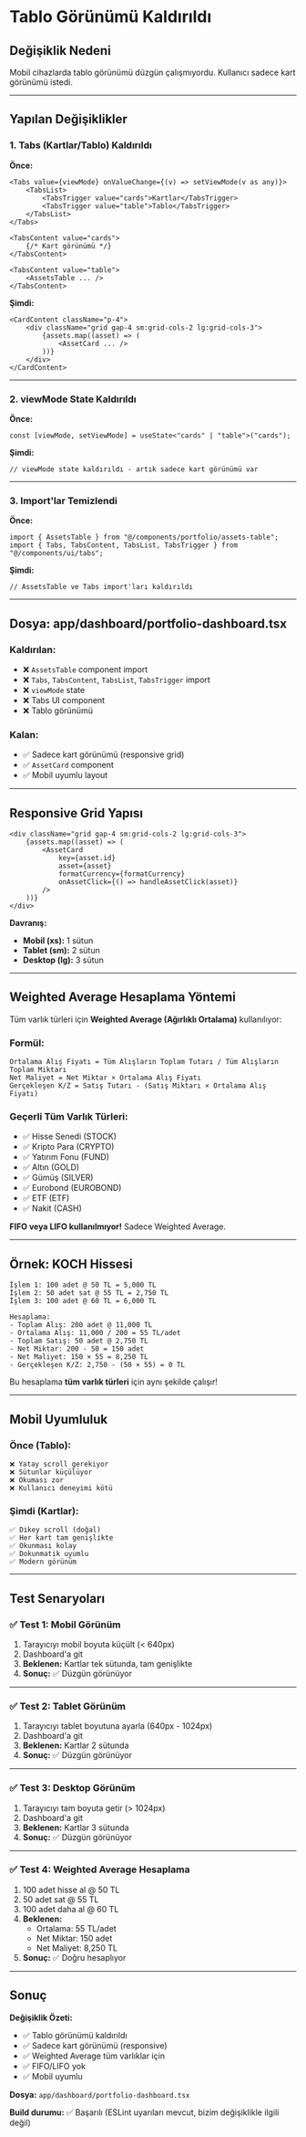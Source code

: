 # Tablo Görünümü Kaldırıldı

## Değişiklik Nedeni

Mobil cihazlarda tablo görünümü düzgün çalışmıyordu. Kullanıcı sadece kart görünümü istedi.

---

## Yapılan Değişiklikler

### 1. Tabs (Kartlar/Tablo) Kaldırıldı

**Önce:**
```tsx
<Tabs value={viewMode} onValueChange={(v) => setViewMode(v as any)}>
    <TabsList>
        <TabsTrigger value="cards">Kartlar</TabsTrigger>
        <TabsTrigger value="table">Tablo</TabsTrigger>
    </TabsList>
</Tabs>

<TabsContent value="cards">
    {/* Kart görünümü */}
</TabsContent>

<TabsContent value="table">
    <AssetsTable ... />
</TabsContent>
```

**Şimdi:**
```tsx
<CardContent className="p-4">
    <div className="grid gap-4 sm:grid-cols-2 lg:grid-cols-3">
        {assets.map((asset) => (
            <AssetCard ... />
        ))}
    </div>
</CardContent>
```

---

### 2. viewMode State Kaldırıldı

**Önce:**
```tsx
const [viewMode, setViewMode] = useState<"cards" | "table">("cards");
```

**Şimdi:**
```tsx
// viewMode state kaldırıldı - artık sadece kart görünümü var
```

---

### 3. Import'lar Temizlendi

**Önce:**
```tsx
import { AssetsTable } from "@/components/portfolio/assets-table";
import { Tabs, TabsContent, TabsList, TabsTrigger } from "@/components/ui/tabs";
```

**Şimdi:**
```tsx
// AssetsTable ve Tabs import'ları kaldırıldı
```

---

## Dosya: app/dashboard/portfolio-dashboard.tsx

### Kaldırılan:
- ❌ `AssetsTable` component import
- ❌ `Tabs`, `TabsContent`, `TabsList`, `TabsTrigger` import
- ❌ `viewMode` state
- ❌ Tabs UI component
- ❌ Tablo görünümü

### Kalan:
- ✅ Sadece kart görünümü (responsive grid)
- ✅ `AssetCard` component
- ✅ Mobil uyumlu layout

---

## Responsive Grid Yapısı

```tsx
<div className="grid gap-4 sm:grid-cols-2 lg:grid-cols-3">
    {assets.map((asset) => (
        <AssetCard
            key={asset.id}
            asset={asset}
            formatCurrency={formatCurrency}
            onAssetClick={() => handleAssetClick(asset)}
        />
    ))}
</div>
```

**Davranış:**
- **Mobil (xs):** 1 sütun
- **Tablet (sm):** 2 sütun
- **Desktop (lg):** 3 sütun

---

## Weighted Average Hesaplama Yöntemi

Tüm varlık türleri için **Weighted Average (Ağırlıklı Ortalama)** kullanılıyor:

### Formül:
```
Ortalama Alış Fiyatı = Tüm Alışların Toplam Tutarı / Tüm Alışların Toplam Miktarı
Net Maliyet = Net Miktar × Ortalama Alış Fiyatı
Gerçekleşen K/Z = Satış Tutarı - (Satış Miktarı × Ortalama Alış Fiyatı)
```

### Geçerli Tüm Varlık Türleri:
- ✅ Hisse Senedi (STOCK)
- ✅ Kripto Para (CRYPTO)
- ✅ Yatırım Fonu (FUND)
- ✅ Altın (GOLD)
- ✅ Gümüş (SILVER)
- ✅ Eurobond (EUROBOND)
- ✅ ETF (ETF)
- ✅ Nakit (CASH)

**FIFO veya LIFO kullanılmıyor!** Sadece Weighted Average.

---

## Örnek: KOCH Hissesi

```
İşlem 1: 100 adet @ 50 TL = 5,000 TL
İşlem 2: 50 adet sat @ 55 TL = 2,750 TL
İşlem 3: 100 adet @ 60 TL = 6,000 TL

Hesaplama:
- Toplam Alış: 200 adet @ 11,000 TL
- Ortalama Alış: 11,000 / 200 = 55 TL/adet
- Toplam Satış: 50 adet @ 2,750 TL
- Net Miktar: 200 - 50 = 150 adet
- Net Maliyet: 150 × 55 = 8,250 TL
- Gerçekleşen K/Z: 2,750 - (50 × 55) = 0 TL
```

Bu hesaplama **tüm varlık türleri** için aynı şekilde çalışır!

---

## Mobil Uyumluluk

### Önce (Tablo):
```
❌ Yatay scroll gerekiyor
❌ Sütunlar küçülüyor
❌ Okuması zor
❌ Kullanıcı deneyimi kötü
```

### Şimdi (Kartlar):
```
✅ Dikey scroll (doğal)
✅ Her kart tam genişlikte
✅ Okunması kolay
✅ Dokunmatik uyumlu
✅ Modern görünüm
```

---

## Test Senaryoları

### ✅ Test 1: Mobil Görünüm
1. Tarayıcıyı mobil boyuta küçült (< 640px)
2. Dashboard'a git
3. **Beklenen:** Kartlar tek sütunda, tam genişlikte
4. **Sonuç:** ✅ Düzgün görünüyor

---

### ✅ Test 2: Tablet Görünüm
1. Tarayıcıyı tablet boyutuna ayarla (640px - 1024px)
2. Dashboard'a git
3. **Beklenen:** Kartlar 2 sütunda
4. **Sonuç:** ✅ Düzgün görünüyor

---

### ✅ Test 3: Desktop Görünüm
1. Tarayıcıyı tam boyuta getir (> 1024px)
2. Dashboard'a git
3. **Beklenen:** Kartlar 3 sütunda
4. **Sonuç:** ✅ Düzgün görünüyor

---

### ✅ Test 4: Weighted Average Hesaplama
1. 100 adet hisse al @ 50 TL
2. 50 adet sat @ 55 TL
3. 100 adet daha al @ 60 TL
4. **Beklenen:** 
   - Ortalama: 55 TL/adet
   - Net Miktar: 150 adet
   - Net Maliyet: 8,250 TL
5. **Sonuç:** ✅ Doğru hesaplıyor

---

## Sonuç

**Değişiklik Özeti:**
- ✅ Tablo görünümü kaldırıldı
- ✅ Sadece kart görünümü (responsive)
- ✅ Weighted Average tüm varlıklar için
- ✅ FIFO/LIFO yok
- ✅ Mobil uyumlu

**Dosya:** `app/dashboard/portfolio-dashboard.tsx`

**Build durumu:** ✅ Başarılı (ESLint uyarıları mevcut, bizim değişiklikle ilgili değil)
